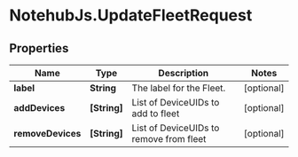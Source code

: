 # NotehubJs.UpdateFleetRequest

## Properties

| Name              | Type         | Description                             | Notes      |
| ----------------- | ------------ | --------------------------------------- | ---------- |
| **label**         | **String**   | The label for the Fleet.                | [optional] |
| **addDevices**    | **[String]** | List of DeviceUIDs to add to fleet      | [optional] |
| **removeDevices** | **[String]** | List of DeviceUIDs to remove from fleet | [optional] |
